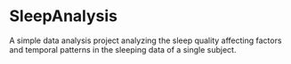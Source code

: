 # SleepAnalysis
A simple data analysis project analyzing the sleep quality affecting factors and temporal patterns in the sleeping data of a single subject.
